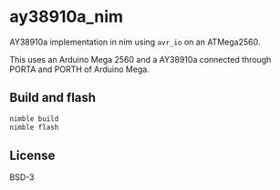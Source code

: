 # ay38910a_nim

AY38910a implementation in nim using `avr_io` on an ATMega2560.

This uses an Arduino Mega 2560 and a AY38910a connected through PORTA and 
PORTH of Arduino Mega.

## Build and flash

```bash
nimble build
nimble flash
```

## License

BSD-3